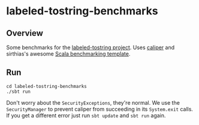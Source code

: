 # labeled-tostring-benchmarks #
## Overview ##
Some benchmarks for the [labeled-tostring project](https://github.com/ymasory/labeled-tostring). Uses [caliper](http://code.google.com/p/caliper/) and sirthias's awesome [Scala benchmarking template](https://github.com/sirthias/scala-benchmarking-template).

## Run ##

    cd labeled-tostring-benchmarks
    ./sbt run

Don't worry about the `SecurityExceptions`, they're normal. We use the `SecurityManager` to prevent caliper from succeeding in its `System.exit` calls. If you get a different error just run `sbt update` and `sbt run` again.
